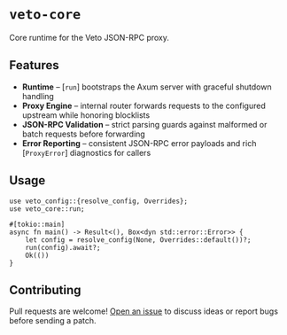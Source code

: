# `veto-core`

Core runtime for the Veto JSON-RPC proxy.

## Features

- **Runtime** – [`run`] bootstraps the Axum server with graceful shutdown handling
- **Proxy Engine** – internal router forwards requests to the configured upstream while honoring blocklists
- **JSON-RPC Validation** – strict parsing guards against malformed or batch requests before forwarding
- **Error Reporting** – consistent JSON-RPC error payloads and rich [`ProxyError`] diagnostics for callers

## Usage

```rust,no_run
use veto_config::{resolve_config, Overrides};
use veto_core::run;

#[tokio::main]
async fn main() -> Result<(), Box<dyn std::error::Error>> {
    let config = resolve_config(None, Overrides::default())?;
    run(config).await?;
    Ok(())
}
```

## Contributing

Pull requests are welcome! [Open an issue](https://github.com/refcell/veto/issues/new) to discuss ideas or report bugs before sending a patch.
